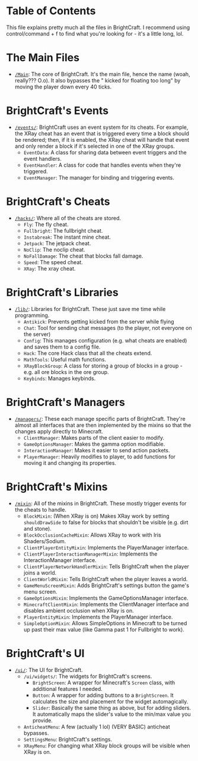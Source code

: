 # Table of Contents
This file explains pretty much all the files in BrightCraft. I recommend using control/command + f to find what
you're looking for - it's a little long, lol.



# The Main Files
- [`/Main`](src/main/java/dev/brightshard/brightcraft/Main.java): The core of BrightCraft. It's the main file, hence the name (woah, really??? O.o). It also bypasses the "
<player> kicked for floating too long" by moving the player down every 40 ticks.



# BrightCraft's Events
- [`/events/`](src/main/java/dev/brightshard/brightcraft/events): BrightCraft uses an event system for its cheats. For
example, the XRay cheat has an event that is triggered every time a block should be rendered; then, if it is enabled,
the XRay cheat will handle that event and only render a block if it's selected in one of the XRay groups.
  - `EventData`: A class for sharing data between event triggers and the event handlers.
  - `EventHandler`: A class for code that handles events when they're triggered.
  - `EventManager`: The manager for binding and triggering events.



# BrightCraft's Cheats
- [`/hacks/`](src/main/java/dev/brightshard/brightcraft/hacks): Where all of the cheats are stored.
  - `Fly`: The fly cheat.
  - `Fullbright`: The fullbright cheat.
  - `Instabreak`: The instant mine cheat.
  - `Jetpack`: The jetpack cheat.
  - `NoClip`: The noclip cheat.
  - `NoFallDamage`: The cheat that blocks fall damage.
  - `Speed`: The speed cheat.
  - `XRay`: The xray cheat.



# BrightCraft's Libraries
- [`/lib/`](src/main/java/dev/brightshard/brightcraft/lib): Libraries for BrightCraft. These just save me time while
programming.
  - `Antikick`: Prevents getting kicked from the server while flying
  - `Chat`: Tool for sending chat messages (to the player, not everyone on the server)
  - `Config`: This manages configuration (e.g. what cheats are enabled) and saves them to a config file.
  - `Hack`: The core Hack class that all the cheats extend.
  - `MathTools`: Useful math functions.
  - `XRayBlockGroup`: A class for storing a group of blocks in a group - e.g. all ore blocks in the ore group.
  - `Keybinds`: Manages keybinds.



# BrightCraft's Managers
- [`/managers/`](src/main/java/dev/brightshard/brightcraft/managers): These each manage specific parts of BrightCraft.
They're almost all interfaces that are then implemented by the mixins so that the changes apply directly to Minecraft.
  - `ClientManager`: Makes parts of the client easier to modify.
  - `GameOptionsManager`: Makes the gamma option modifiable.
  - `InteractionManager`: Makes it easier to send action packets.
  - `PlayerManager`: Heavily modifies to player, to add functions for moving it and changing its properties.



# BrightCraft's Mixins
- [`/mixin`](src/main/java/dev/brightshard/brightcraft/mixin): All of the mixins in BrightCraft. These mostly trigger
events for the cheats to handle.
    - `BlockMixin`: (When XRay is on) Makes XRay work by setting `shouldDrawSide` to false for blocks that
      shouldn't be visible (e.g. dirt and stone).
    - `BlockOcclusionCacheMixin`: Allows XRay to work with Iris Shaders/Sodium.
    - `ClientPlayerEntityMixin`: Implements the PlayerManager interface.
    - `ClientPlayerInteractionManagerMixin`: Implements the InteractionManager interface.
    - `ClientPlayerNetworkHandlerMixin`: Tells BrightCraft when the player joins a world.
    - `ClientWorldMixin`: Tells BrightCraft when the player leaves a world.
    - `GameMenuScreenMixin`: Adds BrightCraft's settings button the game's menu screen.
    - `GameOptionsMixin`: Implements the GameOptionsManager interface.
    - `MinecraftClientMixin`: Implements the ClientManager interface and disables ambient occlusion when XRay is on.
    - `PlayerEntityMixin`: Implements the PlayerManager interface.
    - `SimpleOptionMixin`: Allows SimpleOptions in Minecraft to be turned up past their max value (like Gamma past 1
  for Fullbright to work).



# BrightCraft's UI
- [`/ui/`](src/main/java/dev/brightshard/brightcraft/ui): The UI for BrightCraft.
    - `/ui/widgets/`: The widgets for BrightCraft's screens.
        - `BrightScreen`: A wrapper for Minecraft's `Screen` class, with additional features I needed.
        - `Button`: A wrapper for adding buttons to a `BrightScreen`. It calculates the size and placement
          for the widget automagically.
        - `Slider`: Basically the same thing as above, but for adding sliders. It automatically maps the
          slider's value to the min/max value you provide.
    - `AnticheatMenu`: A few (actually 1 lol) (VERY BASIC) anticheat bypasses.
    - `SettingsMenu`: BrightCraft's settings.
    - `XRayMenu`: For changing what XRay block groups will be visible when XRay is on.